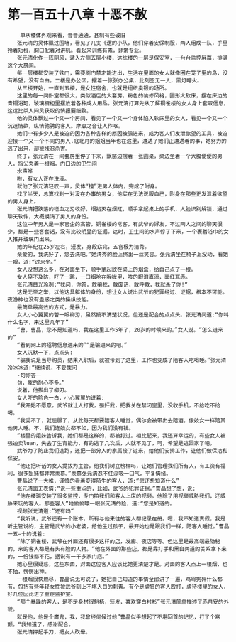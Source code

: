 # 第一百五十八章 十恶不赦
        单从楼体外观来看，普普通通，甚制有些破旧
       张元清的灵体飘过围墙，看见了几支《逻的小队，他们穿着安保制服，两人组成一队，手里拎着短棍，胸口配着对讲机。看起来训练有素，非常专业。
       张元清化作一阵阴风，遁入左侧五层小楼，这栋楼的一层是保安室，一台台监控屏幕，排满这个大房间。
       每一层楼都安装了铁门，需要刷门禁才能进出，生活在里面的女人就像困在笼子里的鸟，没有希望，没有自由。二楼是办公区，摆着一张张办公桌，此刻空无一人，黑灯瞎火。
       从三楼开始，一直到五楼，是女性宿舍，也就是组织卖银的场所。
       这里的每一间卧室都很大，类似酒店的大套房，粉色的装修风格，圆形大软床，摆在床边的青铜浴缸，玻璃橱柜里摆放着各种成人用品。张元清打算先从了解铜雀楼的女人身上套取信息，这远比杀人问灵获取的情报要细致。
       他的灵体飘过一个又一个房间，看见了一个又一个身体陷入软床里的女人，看见一个又一个沉迷情欲，纵情驰骋的客人。摩靡之音让人作呕。
       她们中有多少人是被迫的因为各种各样的原因被骗进来，成为客人们发泄欲望的工具，被迫迎接一个又一个不同的男人.寇北月的姐姐当年也在这里，遭遇了她们正遭遇着的事，她努力的逃了出来，却被残忍杀害。
       终于，张元清在一间套房里停了下来，飘窗边摆着一张圆桌，桌边坐着一个大腹便便的男人，指尖夹着一根烟。门口边的卫生间
       水声哗
       啦，有女人正在洗澡。
       就他了张元清轻叹一声，灵体“撞”进男人体内，完成了附身。
       找了半天，总算找到一对没在办事的男女，他实在无法说服自己，附身在那些正发泄着欲望的男人身上。
       张元清把跌落的嗜血之刃收好，烟掐灭在烟缸，顺手拿起桌上的手机，人脸识别解锁，通过聊天软件，大概摸清了男人的身份。
       这位中年男人是一家官企的高管，铜雀楼的常客，有武爷的好友，不过两人之间的聊天很少，都是一些客套话，没有比较明显的证据。这时，卫生间的水声停了下来，一个裹着浴巾的女人推开玻璃门出来。
       她的年纪在25岁左右，短发，身段窈窕，五官极为清秀。
       亲爱的，我洗好了，您去洗吧。”她清秀的脸上挤出一丝笑容。张元清坐在椅子上没动，看她一眼，道:“过来坐。”
       女人没想这么多，在对面坐下，顺手拿起放在桌上的烟盒，给自己点了一根。
       女人猝不及防，吓了一跳，一口烟呛在喉咙里，咳的眼泪直流，面红耳赤。
       张元清目光冷冽:“我问，你答，敢骗我，敢废话，敢呼救，我就杀了你!“
       这是无奈之举，以他这具躯体的身份，想让女人说出武爷的犯罪经过、证据，根本不可能。夜游神也没有蛊惑之类的操纵技能。
       最简单最高效的方式，是暴力。
       女人小心翼翼的瞥一眼柳刃，虽然搞不清楚状况，但还是配合的点点头。张元清问道:“你叫什么名字，来这里几年了”
       “曹，曹晶，您不是知道吗，我在这里工作5年了，20岁的时候来的。”女人说。“怎么进来的”
       “看到网上的招聘信息进来的”“是骗进来的吧。”
       女人沉默一下，点点头:
       “骗我说是当导购员，结果入职后，就被带到了这里，工作也变成了陪客人吃喝睡。”张元清冷冰冰道:“继续说，不要我问
       -句你答一
       句，我的耐心不多。”
       说着，他拔出了柳刃。
       女人吓的脸色一白，小心翼翼的说着:
       “我开始不愿意，武爷就让人打我，强奸我，把我关在禁闭室里，没收手机，不给吃不给喝。
       “我受不了，就屈服了，从此每天都要陪客人睡觉，偶尔会被带出去陪酒，像妓女一样陪其他男人睡。不，我们连妓女都不如，因为我们没有钱。
       “楼里的姐妹告诉我，她们都是这样的，都被打过。相比起来，我还算幸运的，有些女人被强迫卖luan，失去了生育能力，有的逃了几次后，人就不见了，呵，希望是逃回家了吧。
       武爷为了防止我们逃跑，还把一部分人的家属接了过来，给他们安排工作，让他们做保洁和保安。
       “他还把听话的女人提拔为主管，给我们树立榜样吗，让她们管理我们所有人，有工资有福利，很多姐妹都非常羡慕。”羡慕张元清忍不住深吸一口气，平复情绪。
       曹晶说了一大堆，谨慎的看着变得陌生的客人，道:“您还想知道什么”
       张元清面无表情:“说一些重点的，比如，武爷的犯罪证据。”曹晶想了想，说:
       “他在楼瑞安装了很多监控，专门拍我们和客人上床的视频。他除了用视频威胁我们，还威胁来玩的客人。那些客人”她偷偷瞟一眼张元清的脸，道:“您是知道的。
       视频张元清道:“还有吗“
       “我听说，武爷还有一个账本，所有与他来往的客人都记录在册。嗯，我不知道真假，我是听主管说的，主管是武爷的小老婆，给他生过孩子，最开始也是跟我们一样，陪客人睡觉。”曹晶一五—十的说着:
       “除了铜雀楼，武爷在外面还有很多这样的店，发廊、夜店等等。但这里是最高端最隐秘的，来的客人都是有头有脸的人物。“他在外面的那些店，都是靠打手和黑白两道的关系拿下来的，一份钱都不花，据说有一干多家门店。”
       她心里很疑惑，这些东西，对面这位客人应该比她更清楚才是。对面的客人点上一根烟，也不抽，愣愣出神。
       一根烟很快燃尽，曹晶说无可说了，她把自己知道的事情全部讲了一遍，鸡零狗碎什么都有，包括有些年轻女性被武爷刻上不堪入目的刺青。有个是虐狂的客人殴打，虐待楼里的女人，好几位因此进了重症监护室。
       “那个暴躁的客人，是不是身材很魁梧，短发，喜欢穿白衬衫”张元清简单描述了赤月安的外貌。
       就是他，他是个魔鬼，我，我曾经伺候过他”曹晶似乎想起了不堪回首的记忆，打了个寒颤。“我知道了，感谢配合。
       张元清押起手刀，把女人砍晕。